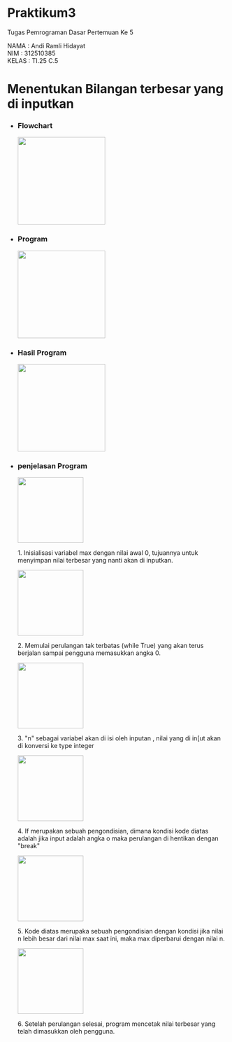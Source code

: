 # Praktikum3
Tugas Pemrograman Dasar Pertemuan Ke 5 <br>

NAMA    : Andi Ramli Hidayat <br>
NIM     : 312510385 <br>
KELAS   : TI.25 C.5

# Menentukan Bilangan terbesar yang di inputkan

<ul>
  <li><h3 style='font-weight:bold;'>Flowchart</h3></li>
  <img src="![Alt Text]https://github.com/aramli/Praktikum3/tree/main/IMG/9.png" width="200"/>
  <br>
  <li><h3 style='font-weight:bold;'>Program</h3></li>
  <img src="https://github.com/aramli/Praktikum3/tree/main/IMG/8.png" width="200"/>
  <br>
  <li><h3 style='font-weight:bold;'>Hasil Program</h3></li>
  <img src="https://github.com/aramli/Praktikum3/tree/main/IMG/7.png" width="200"/>
  <br>
  <li><h3 style='font-weight:bold;'>penjelasan Program</h3></li>
  <img src="https://github.com/aramli/Praktikum3/tree/main/IMG/1.png" width="150"/>
  <p>1. Inisialisasi variabel max dengan nilai awal 0, tujuannya untuk menyimpan nilai terbesar yang nanti akan di inputkan.</p>
  <img src="https://github.com/aramli/Praktikum3/tree/main/IMG/2.png" width="150"/>
  <p>2. Memulai perulangan tak terbatas (while True) yang akan terus berjalan sampai pengguna memasukkan angka 0.</p>
  <img src="https://github.com/aramli/Praktikum3/tree/main/IMG/3.png" width="150"/>
  <p>3. "n" sebagai variabel akan di isi oleh inputan , nilai yang di in[ut akan di konversi ke type integer </p>
  <img src="https://github.com/aramli/Praktikum3/tree/main/IMG/4.png" width="150"/>
  <p>4. If merupakan sebuah pengondisian, dimana kondisi kode diatas adalah jika input adalah angka o maka perulangan di hentikan dengan "break"</p>
  <img src="https://github.com/aramli/Praktikum3/tree/main/IMG/5.png" width="150"/>
  <p>5. Kode diatas merupaka sebuah pengondisian dengan kondisi jika nilai n lebih besar dari nilai max saat ini, maka max diperbarui dengan nilai n.
</p>
  <img src="https://github.com/aramli/Praktikum3/tree/main/IMG/6.png" width="150"/>
  <p>6. Setelah perulangan selesai, program mencetak nilai terbesar yang telah dimasukkan oleh pengguna.</p>
</ul>
